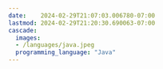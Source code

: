 ```yaml
---
date:    2024-02-29T21:07:03.006780-07:00
lastmod: 2024-02-29T21:20:30.690063-07:00
cascade:
  images:
  - /languages/java.jpeg
  programming_language: "Java"
---
```

